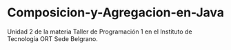 # Composicion-y-Agregacion-en-Java
  Unidad 2 de la materia Taller de Programación 1 en el Instituto de Tecnología ORT Sede Belgrano. 
